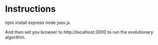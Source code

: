 Instructions
==

npm install express
node jseo.js

And then set you browser to http://localhost:3000 to run the
evolutionary algorithm.
